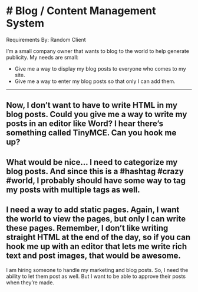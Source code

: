 # # Blog / Content Management System
Requirements By: Random Client


I’m a small company owner that wants to blog to the world to help generate publicity. My needs 
are small: 
- Give me a way to display my blog posts to everyone who comes to my site. 
- Give me a way to enter my blog posts so that only I can add them. 
---- 
Now, I don’t want to have to write HTML in my blog posts. Could you give me a way to write my 
posts in an editor like Word? I hear there’s something called TinyMCE. Can you hook me up? 
---- 
What would be nice… I need to categorize my blog posts. And since this is a #hashtag #crazy 
#world, I probably should have some way to tag my posts with multiple tags as well. 
---- 
I need a way to add static pages. Again, I want the world to view the pages, but only I can write 
these pages. Remember, I don’t like writing straight HTML at the end of the day, so if you can 
hook me up with an editor that lets me write rich text and post images, that would be awesome.
----- 
I am hiring someone to handle my marketing and blog posts. So, I need the ability to let them 
post as well. But I want to be able to approve their posts when they’re made. 

